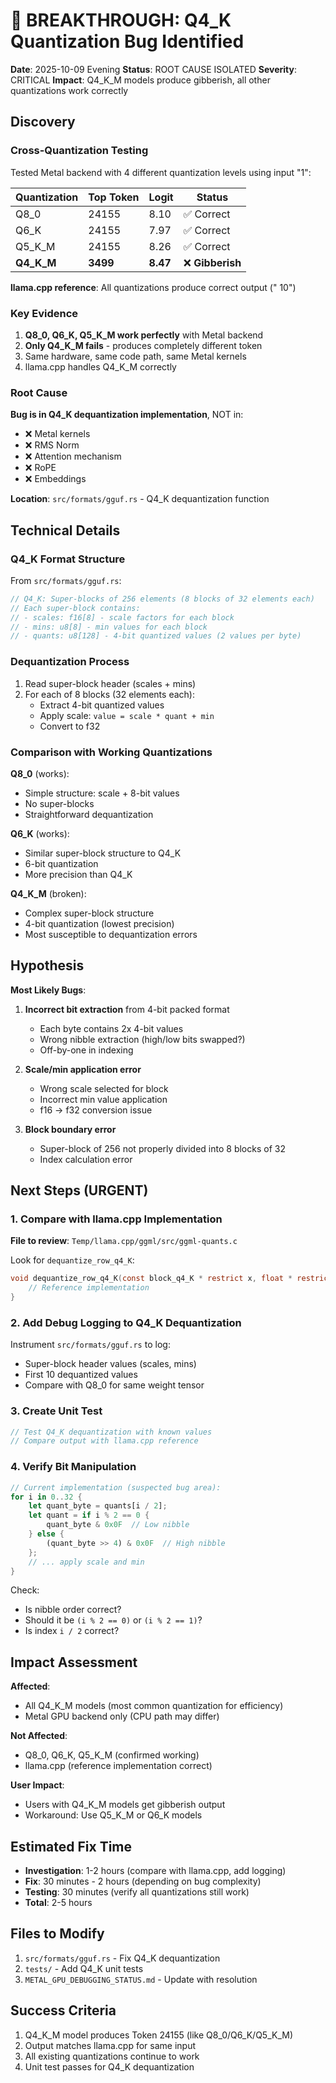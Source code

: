 # 🎯 BREAKTHROUGH: Q4_K Quantization Bug Identified

**Date**: 2025-10-09 Evening
**Status**: ROOT CAUSE ISOLATED
**Severity**: CRITICAL
**Impact**: Q4_K_M models produce gibberish, all other quantizations work correctly

## Discovery

### Cross-Quantization Testing

Tested Metal backend with 4 different quantization levels using input "1":

| Quantization | Top Token | Logit | Status |
|-------------|-----------|-------|--------|
| Q8_0        | 24155     | 8.10  | ✅ Correct |
| Q6_K        | 24155     | 7.97  | ✅ Correct |
| Q5_K_M      | 24155     | 8.26  | ✅ Correct |
| **Q4_K_M**  | **3499**  | **8.47** | ❌ **Gibberish** |

**llama.cpp reference**: All quantizations produce correct output (" 10")

### Key Evidence

1. **Q8_0, Q6_K, Q5_K_M work perfectly** with Metal backend
2. **Only Q4_K_M fails** - produces completely different token
3. Same hardware, same code path, same Metal kernels
4. llama.cpp handles Q4_K_M correctly

### Root Cause

**Bug is in Q4_K dequantization implementation**, NOT in:
- ❌ Metal kernels
- ❌ RMS Norm
- ❌ Attention mechanism
- ❌ RoPE
- ❌ Embeddings

**Location**: `src/formats/gguf.rs` - Q4_K dequantization function

## Technical Details

### Q4_K Format Structure

From `src/formats/gguf.rs`:
```rust
// Q4_K: Super-blocks of 256 elements (8 blocks of 32 elements each)
// Each super-block contains:
// - scales: f16[8] - scale factors for each block
// - mins: u8[8] - min values for each block
// - quants: u8[128] - 4-bit quantized values (2 values per byte)
```

### Dequantization Process

1. Read super-block header (scales + mins)
2. For each of 8 blocks (32 elements each):
   - Extract 4-bit quantized values
   - Apply scale: `value = scale * quant + min`
   - Convert to f32

### Comparison with Working Quantizations

**Q8_0** (works):
- Simple structure: scale + 8-bit values
- No super-blocks
- Straightforward dequantization

**Q6_K** (works):
- Similar super-block structure to Q4_K
- 6-bit quantization
- More precision than Q4_K

**Q4_K_M** (broken):
- Complex super-block structure
- 4-bit quantization (lowest precision)
- Most susceptible to dequantization errors

## Hypothesis

**Most Likely Bugs**:

1. **Incorrect bit extraction** from 4-bit packed format
   - Each byte contains 2x 4-bit values
   - Wrong nibble extraction (high/low bits swapped?)
   - Off-by-one in indexing

2. **Scale/min application error**
   - Wrong scale selected for block
   - Incorrect min value application
   - f16 → f32 conversion issue

3. **Block boundary error**
   - Super-block of 256 not properly divided into 8 blocks of 32
   - Index calculation error

## Next Steps (URGENT)

### 1. Compare with llama.cpp Implementation

**File to review**: `Temp/llama.cpp/ggml/src/ggml-quants.c`

Look for `dequantize_row_q4_K`:
```c
void dequantize_row_q4_K(const block_q4_K * restrict x, float * restrict y, int k) {
    // Reference implementation
}
```

### 2. Add Debug Logging to Q4_K Dequantization

Instrument `src/formats/gguf.rs` to log:
- Super-block header values (scales, mins)
- First 10 dequantized values
- Compare with Q8_0 for same weight tensor

### 3. Create Unit Test

```rust
// Test Q4_K dequantization with known values
// Compare output with llama.cpp reference
```

### 4. Verify Bit Manipulation

```rust
// Current implementation (suspected bug area):
for i in 0..32 {
    let quant_byte = quants[i / 2];
    let quant = if i % 2 == 0 {
        quant_byte & 0x0F  // Low nibble
    } else {
        (quant_byte >> 4) & 0x0F  // High nibble
    };
    // ... apply scale and min
}
```

Check:
- Is nibble order correct?
- Should it be `(i % 2 == 0)` or `(i % 2 == 1)`?
- Is index `i / 2` correct?

## Impact Assessment

**Affected**:
- All Q4_K_M models (most common quantization for efficiency)
- Metal GPU backend only (CPU path may differ)

**Not Affected**:
- Q8_0, Q6_K, Q5_K_M (confirmed working)
- llama.cpp (reference implementation correct)

**User Impact**:
- Users with Q4_K_M models get gibberish output
- Workaround: Use Q5_K_M or Q6_K models

## Estimated Fix Time

- **Investigation**: 1-2 hours (compare with llama.cpp, add logging)
- **Fix**: 30 minutes - 2 hours (depending on bug complexity)
- **Testing**: 30 minutes (verify all quantizations still work)
- **Total**: 2-5 hours

## Files to Modify

1. `src/formats/gguf.rs` - Fix Q4_K dequantization
2. `tests/` - Add Q4_K unit tests
3. `METAL_GPU_DEBUGGING_STATUS.md` - Update with resolution

## Success Criteria

1. Q4_K_M model produces Token 24155 (like Q8_0/Q6_K/Q5_K_M)
2. Output matches llama.cpp for same input
3. All existing quantizations continue to work
4. Unit test passes for Q4_K dequantization
